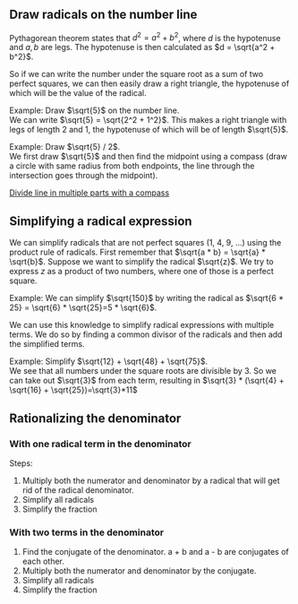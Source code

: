 ## Draw radicals on the number line

Pythagorean theorem states that $d^2 = a^2 + b^2$, where $d$ is the hypotenuse and $a, b$ are legs. 
The hypotenuse is then calculated as $d = \sqrt{a^2 + b^2}$.

So if we can write the number under the square root as a sum of two perfect squares, we can then easily draw a right triangle, the hypotenuse of which will be the value of the radical.

Example: Draw $\sqrt{5}$ on the number line. <br>
We can write $\sqrt{5} = \sqrt{2^2 + 1^2}$. This makes a right triangle with legs of length 2 and 1, the hypotenuse of which will be of length $\sqrt{5}$.


Example: Draw $\sqrt{5} / 2$. <br>
We first draw $\sqrt{5}$ and then find the midpoint using a compass (draw a circle with same radius from both endpoints, the line through the intersection goes through the midpoint).

[Divide line in multiple parts with a compass](https://www.google.com/search?q=find+third+of+a+line+with+compass&sxsrf=AJOqlzVjC-PXkyOPH6wh-L5QqeaOvAiSSA%3A1676808253723&ei=PRDyY4DnK5eR9u8PlLiuyAU&ved=0ahUKEwjA-cbCxaH9AhWXiP0HHRScC1kQ4dUDCA8&uact=5&oq=find+third+of+a+line+with+compass&gs_lcp=Cgxnd3Mtd2l6LXNlcnAQAzIHCCEQoAEQCjIHCCEQoAEQCjoKCAAQRxDWBBCwAzoHCCMQsAIQJzoGCAAQFhAeOgUIABCGAzoECCMQJzoFCCEQoAE6CwghEBYQHhDxBBAdOggIIRAWEB4QHToECCEQFToNCCEQFhAeEA8Q8QQQHToKCCEQFhAeEA8QHUoECEEYAFAfWNshYLMiaAdwAXgAgAHrAYgB7RqSAQY1LjIzLjGYAQCgAQHIAQjAAQE&sclient=gws-wiz-serp#kpvalbx=_RBDyY5qVB6WG9u8PydGd4Ao_37) 

## Simplifying a radical expression

We can simplify radicals that are not perfect squares (1, 4, 9, ...) using the product rule of radicals.
First remember that $\sqrt{a * b} = \sqrt{a} * \sqrt{b}$.
Suppose we want to simplify the radical $\sqrt{z}$. We try to express $z$ as a product of two numbers, where one of those is a perfect square.

Example:
We can simplify $\sqrt{150}$ by writing the radical as $\sqrt{6 * 25} = \sqrt{6} * \sqrt{25}=5 * \sqrt{6}$.


We can use this knowledge to simplify radical expressions with multiple terms.
We do so by finding a common divisor of the radicals and then add the simplified terms.

Example: Simplify $\sqrt{12} + \sqrt{48} + \sqrt{75}$. <br>
We see that all numbers under the square roots are divisible by $3$.
So we can take out $\sqrt{3}$ from each term, resulting in $\sqrt{3} * (\sqrt{4} + \sqrt{16} + \sqrt{25})=\sqrt{3}*11$

## Rationalizing the denominator

### With one radical term in the denominator

Steps:

1.  Multiply both the numerator and denominator by a radical that will get rid of the radical denominator.
2.  Simplify all radicals
3.  Simplify the fraction

### With two terms in the denominator

1. Find the conjugate of the denominator. a + b and a - b are conjugates of each other.
2. Multiply both the numerator and denominator by the conjugate.
3. Simplify all radicals
4. Simplify the fraction


